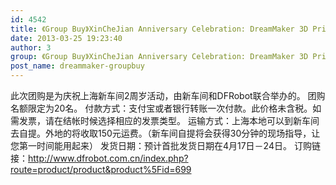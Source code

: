 ```yaml
---
id: 4542
title: 《Group Buy》XinCheJian Anniversary Celebration: DreamMaker 3D Printer
date: 2013-03-25 19:23:40
author: 3
group: 《Group Buy》XinCheJian Anniversary Celebration: DreamMaker 3D Printer
post_name: dreammaker-groupbuy
---
```


此次团购是为庆祝上海新车间2周岁活动，由新车间和DFRobot联合举办的。 团购名额限定为20名。 付款方式：支付宝或者银行转账一次付款。此价格未含税。如需发票，请在结帐时候选择相应的发票类型。 运输方式：上海本地可以到新车间去自提。外地的将收取150元运费。（新车间自提将会获得30分钟的现场指导，让您第一时间能用起来） 发货日期：预计首批发货日期在4月17日－24日。 订购链接：<http://www.dfrobot.com.cn/index.php?route=product/product&product%5Fid=699>